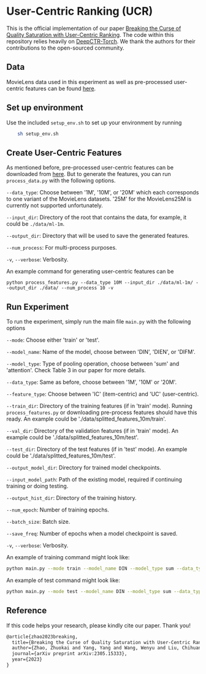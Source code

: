 # User-Centric Ranking (UCR)

This is the official implementation of our paper [Breaking the Curse of Quality Saturation with User-Centric Ranking](https://arxiv.org/abs/2305.15333). The code within this repository relies heavily on [DeepCTR-Torch](https://github.com/shenweichen/DeepCTR-Torch). We thank the authors for their contributions to the open-sourced community.

## Data

MovieLens data used in this experiment as well as pre-processed user-centric features can be found [here](https://drive.google.com/drive/folders/1INVyJTy1pWZuQHR6UeH9BkRrfIc7BSim?usp=sharing).

## Set up environment

Use the included `setup_env.sh` to set up your environment by running

```sh
    sh setup_env.sh
```

## Create User-Centric Features

As mentioned before, pre-processed user-centric features can be downloaded from [here](https://drive.google.com/drive/folders/1INVyJTy1pWZuQHR6UeH9BkRrfIc7BSim?usp=sharing). But to generate the features, you can run `process_data.py` with the following options.

`--data_type`: Choose between '1M', '10M', or '20M' which each corresponds to one variant of the MovieLens datasets. '25M' for the MovieLens25M is currently not supported unfortunately.

`--input_dir`: Directory of the root that contains the data, for example, it could be `./data/ml-1m`.

`--output_dir`: Directory that will be used to save the generated features.

`--num_process`: For multi-process purposes.

`-v`, `--verbose`: Verbosity.

An example command for generating user-centric features can be

```shell
python process_features.py --data_type 10M --input_dir ./data/ml-1m/ --output_dir ./data/ --num_process 10 -v
```

## Run Experiment

To run the experiment, simply run the main file `main.py` with the following options

`--mode`: Choose either 'train' or 'test'.

`--model_name`: Name of the model, choose between 'DIN', 'DIEN', or 'DIFM'.

`--model_type`: Type of pooling operation, choose between 'sum' and 'attention'. Check Table 3 in our paper for more details.

`--data_type`: Same as before, choose between '1M', '10M' or '20M'.

`--feature_type`: Choose between 'IC' (item-centric) and 'UC' (user-centric).

`--train_dir`: Directory of the training features (if in 'train' mode). Running `process_features.py` or downloading pre-process features should have this ready. An example could be './data/splitted_features_10m/train'.

`--val_dir`: Directory of the validation features (if in 'train' mode). An example could be './data/splitted_features_10m/test'.

`--test_dir`: Directory of the test features (if in 'test' mode). An example could be './data/splitted_features_10m/test'.

`--output_model_dir`: Directory for trained model checkpoints.

`--input_model_path`: Path of the existing model, required if continuing training or doing testing.

`--output_hist_dir`: Directory of the training history.

`--num_epoch`: Number of training epochs.

`--batch_size`: Batch size.

`--save_freq`: Number of epochs when a model checkpoint is saved.

`-v`, `--verbose`: Verbosity.

An example of training command might look like:

```sh
python main.py --mode train --model_name DIN --model_type sum --data_type 10M --feature_type UC --train_dir ./data/splitted_features_10M/train --val_dir ./data/splitted_features_10M/test --output_model_dir ./models --output_hist_dir ./history --num_epoch 100 --batch_size 64 --save_freq 10 -v
```

An example of test command might look like:

```sh
python main.py --mode test --model_name DIN --model_type sum --data_type 10M --feature_type UC --test_dir ./data/splitted_features_10M/test --input_model_path ./models/trained_model.pt --batch_size 128 -v
```

## Reference

If this code helps your research, please kindly cite our paper. Thank you!

```latex
@article{zhao2023breaking,
  title={Breaking the Curse of Quality Saturation with User-Centric Ranking},
  author={Zhao, Zhuokai and Yang, Yang and Wang, Wenyu and Liu, Chihuang and Shi, Yu and Hu, Wenjie and Zhang, Haotian and Yang, Shuang},
  journal={arXiv preprint arXiv:2305.15333},
  year={2023}
}
```
